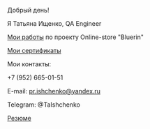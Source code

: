 Добрый день!

Я Татьяна Ищенко, QA Engineer

[Мои работы](https://drive.google.com/drive/folders/1Or82L2eI7uiRfufvfvnTzCqFYoolCRCi?usp=sharing) по проекту Online-store "Bluerin"

[Мои сертификаты](https://drive.google.com/drive/folders/1MPX0NHpr6Rjj18QeqNlvKX_E9IgZ7bty?usp=sharing)

Мои контакты:

+7 (952) 665-01-51

E-mail: pr.ishchenko@yandex.ru

Telegram: @TaIshchenko

[Резюме](https://drive.google.com/file/d/1D-HkyI_D6nmygahqJZ9PeofnuLIO521C/view?usp=sharing)

